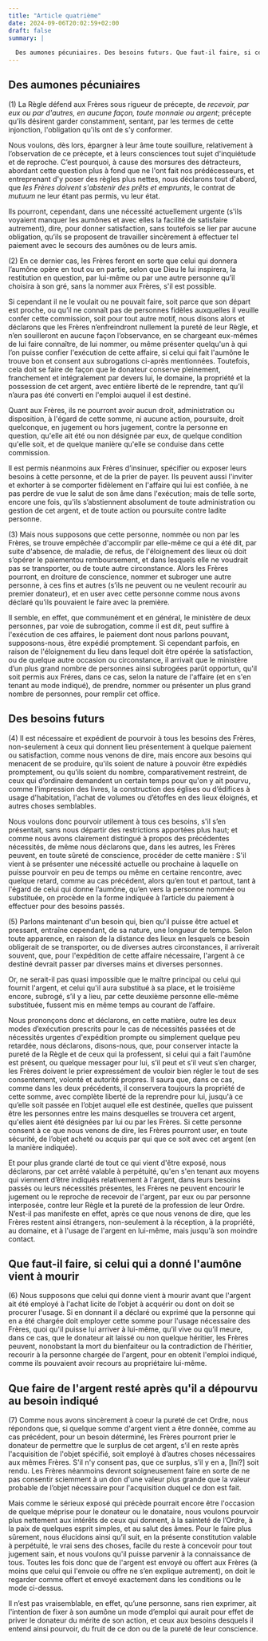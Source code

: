 ```yaml
---
title: "Article quatrième"
date: 2024-09-06T20:02:59+02:00
draft: false
summary: |
  
  Des aumones pécuniaires. Des besoins futurs. Que faut-il faire, si celui qui a donné l'aumône vient à mourir. Que faire de l'argent resté après qu'il a dépourvu au besoin indiqué.
---
```

  
## Des aumones pécuniaires

(1) La Règle défend aux Frères sous rigueur de précepte, de *recevoir, par eux ou par d'autres, en aucune façon, toute monnaie ou argent*; précepte qu’ils désirent garder constamment, sentant, par les termes de cette injonction, l'obligation qu'ils ont de s’y conformer. 

Nous voulons, dès lors, épargner à leur âme toute souillure, relativement à l’observation de ce précepte, et à leurs consciences tout sujet d'inquiétude et de reproche. C’est pourquoi, à cause des morsures des détracteurs, abordant cette question plus à fond que ne l'ont fait nos prédécesseurs, et entreprenant d'y poser des règles plus nettes, nous déclarons tout d'abord, que *les Frères doivent s'abstenir des prêts et emprunts*, le contrat de *mutuum* ne leur étant pas permis, vu leur état. 

Ils pourront, cependant, dans une nécessité actuellement urgente (s'ils voyaient manquer les aumônes et avec elles la facilité de satisfaire autrement), dire, pour donner satisfaction, sans toutefois se lier par aucune obligation, qu’ils se proposent de travailler sincèrement à effectuer tel paiement avec le secours des aumônes ou de leurs amis.

(2) En ce dernier cas, les Frères feront en sorte que celui qui donnera l’aumône opère en tout ou en partie, selon que Dieu le lui inspirera, la restitution en question, par lui-même ou par une autre personne qu’il choisira à son gré, sans la nommer aux Frères, s'il est possible. 

Si cependant il ne le voulait ou ne pouvait faire, soit parce que son départ est proche, ou qu’il ne connaît pas de personnes fidèles auxquelles il veuille confer cette commission, soit pour tout autre motif, nous disons alors et déclarons que les Frères n’enfreindront nullement la pureté de leur Règle, et n’en souilleront en aucune façon l’observance, en se chargeant eux-mêmes de lui faire connaître, de lui nommer, ou même présenter quelqu'un à qui l’on puisse confier l'exécution de cette affaire, si celui qui fait l'aumône le trouve bon et consent aux subrogations ci-après mentionnées. Toutefois, cela doit se faire de façon que le donateur conserve pleinement, franchement et intégralement par devers lui, le domaine, la propriété et la possession de cet argent, avec entière liberté de le reprendre, tant qu’il n’aura pas été converti en l'emploi auquel il est destiné. 

Quant aux Frères, ils ne pourront avoir aucun droit, administration ou disposition, à l'égard de cette somme, ni aucune action, poursuite, droit quelconque, en jugement ou hors jugement, contre la personne en question, qu'elle ait été ou non désignée par eux, de quelque condition qu'elle soit, et de quelque manière qu'elle se conduise dans cette commission. 

Il est permis néanmoins aux Frères d’insinuer, spécifier ou exposer leurs besoins à cette personne, et de la prier de payer. Ils peuvent aussi l'inviter et exhorter à se comporter fidèlement en l'affaire qui lui est confiée, à ne pas perdre de vue le salut de son âme dans l'exécution; mais de telle sorte, encore une fois, qu'ils s’abstiennent absolument de toute administration ou gestion de cet argent, et de toute action ou poursuite contre ladite personne.

(3) Mais nous supposons que cette personne, nommée ou non par les Frères, se trouve empêchée d'accomplir par elle-même ce qui a été dit, par suite d'absence, de maladie, de refus, de l'éloignement des lieux où doit s’opérer le paiementou remboursement, et dans lesquels elle ne voudrait pas se transporter, ou de toute autre circonstance. Alors les Frères pourront, en droiture de conscience, nommer et subroger une autre personne, à ces fins et autres (s’ils ne peuvent ou ne veulent recourir au premier donateur), et en user avec cette personne comme nous avons déclaré qu’ils pouvaient le faire avec la première. 

II semble, en effet, que communément et en général, le ministère de deux personnes, par voie de subrogation, comme il est dit, peut suffire à l'exécution de ces affaires, le paiement dont nous parlons pouvant, supposons-nous, être expédié promptement. Si cependant parfois, en raison de l'éloignement du lieu dans lequel doit être opérée la satisfaction, ou de quelque autre occasion ou circonstance, il arrivait que le ministère d’un plus grand nombre de personnes ainsi subrogées parût opportun, qu'il soit permis aux Fréres, dans ce cas, selon la nature de l'affaire (et en s'en tenant au mode indiqué), de prendre, nommer ou présenter un plus grand nombre de personnes, pour remplir cet office.

## Des besoins futurs

(4) Il est nécessaire et expédient de pourvoir à tous les besoins des Frères, non-seulement à ceux qui donnent lieu présentement à quelque paiement ou satisfaction, comme nous venons de dire, mais encore aux besoins qui menacent de se produire, qu'ils soient de nature à pouvoir être expédiés promptement, ou qu’ils soient du nombre, comparativement restreint, de ceux qui d’ordinaire demandent un certain temps pour qu'on y ait pourvu, comme l'impression des livres, la construction des églises ou d’édifices à usage d'habitation, l'achat de volumes ou d’étoffes en des lieux éloignés, et autres choses semblables. 

Nous voulons donc pourvoir utilement à tous ces besoins, s'il s’en présentait, sans nous départir des restrictions apportées plus haut; et comme nous avons clairement distingué à propos des précédentes nécessités, de même nous déclarons que, dans les autres, les Frères peuvent, en toute sûreté de conscience, procéder de cette manière : S'il vient à se présenter une nécessité actuelle ou prochaine à laquelle on puisse pourvoir en peu de temps ou même en certaine rencontre, avec quelque retard, comme au cas précédent, alors qu’en tout et partout, tant à l'égard de celui qui donne l’aumône, qu’en vers la personne nommée ou substituée, on procède en la forme indiquée à l’article du paiement à effectuer pour des besoins passés.

(5) Parlons maintenant d'un besoin qui, bien qu'il puisse être actuel et pressant, entraîne cependant, de sa nature, une longueur de temps. Selon toute apparence, en raison de la distance des lieux en lesquels ce besoin obligerait de se transporter, ou de diverses autres circonstances, il arriverait souvent, que, pour l'expédition de cette affaire nécessaire, l'argent à ce destiné devrait passer par diverses mains et diverses personnes.

Or, ne serait-il pas quasi impossible que le maître principal ou celui qui fournit l'argent, et celui qu'il aura substitué à sa place, et le troisième encore, subrogé, s’il y a lieu, par cette deuxième personne elle-même substituée, fussent mis en même temps au courant de l’affaire. 

Nous prononçons donc et déclarons, en cette matière, outre les deux modes d’exécution prescrits pour le cas de nécessités passées et de nécessités urgentes d'expédition prompte ou simplement quelque peu retardée, nous déclarons, disons-nous, que, pour conserver intacte la pureté de la Règle et de ceux qui la professent, si celui qui a fait l'aumône est présent, ou quelque messager pour lui, s’il peut et s’il veut s’en charger, les Frères doivent le prier expressément de vouloir bien régler le tout de ses consentement, volonté et autorité propres. Il saura que, dans ce cas, comme dans les deux précédents, il conservera toujours la propriété de cette somme, avec complète liberté de la reprendre pour lui, jusqu'à ce qu’elle soit passée en l’objet auquel elle est destinée, quelles que puissent être les personnes entre les mains desquelles se trouvera cet argent, qu'elles aient été désignées par lui ou par les Frères. Si cette personne consent à ce que nous venons de dire, les Frères pourront user, en toute sécurité, de l’objet acheté ou acquis par qui que ce soit avec cet argent (en la manière indiquée).

Et pour plus grande clarté de tout ce qui vient d'être exposé, nous déclarons, par cet arrêté valable à perpétuité, qu'en s'en tenant aux moyens qui viennent d’être indiqués relativement à l'argent, dans leurs besoins passés ou leurs nécessités présentes, les Frères ne peuvent encourir le jugement ou le reproche de recevoir de l'argent, par eux ou par personne interposée, contre leur Règle et la pureté de la profession de leur Ordre. N’est-il pas manifeste en effet, après ce que nous venons de dire, que les Frères restent ainsi étrangers, non-seulement à la réception, à la propriété, au domaine, et à l'usage de l'argent en lui-même, mais jusqu'à son moindre contact.

## Que faut-il faire, si celui qui a donné l'aumône vient à mourir

(6) Nous supposons que celui qui donne vient à mourir avant que l'argent ait été employé à l'achat licite de l’objet à acquérir ou dont on doit se procurer l'usage. Si en donnant il a déclaré ou exprimé que la personne qui en a été chargée doit employer cette somme pour l'usage nécessaire des Frères, quoi qu'il puisse lui arriver à lui-même, qu’il vive ou qu’il meure, dans ce cas, que le donateur ait laissé ou non quelque héritier, les Frères peuvent, nonobstant la mort du bienfaiteur ou la contradiction de l'héritier, recourir à la personne chargée de l'argent, pour en obtenit l'emploi indiqué, comme ils pouvaient avoir recours au propriétaire lui-même.

## Que faire de l'argent resté après qu'il a dépourvu au besoin indiqué

(7) Comme nous avons sincèrement à coeur la pureté de cet Ordre, nous répondons que, si quelque somme d'argent vient a être donnée, comme au cas précédent, pour un besoin déterminé, les Frères pourront prier le donateur de permettre que le surplus de cet argent, s’il en reste après l'acquisition de l'objet spécifié, soit employé à d’autres choses nécessaires aux mêmes Frères. S'il n'y consent pas, que ce surplus, s’il y en a, [lni?] soit rendu. Les Frères néanmoins devront soigneusement faire en sorte de ne pas consentir sciemment à un don d'une valeur plus grande que la valeur probable de l’objet nécessaire pour l'acquisition duquel ce don est fait.

Mais comme le sérieux exposé qui précède pourrait encore être l'occasion de quelque méprise pour le donateur ou le donataire, nous voulons pourvoir plus nettement aux intérêts de ceux qui donnent, à la sainteté de l’Ordre, à la paix de quelques esprit simples, et au salut des âmes. Pour le faire plus sûrement, nous élucidons ainsi qu’il suit, en la présente constitution valable à perpétuité, le vrai sens des choses, facile du reste à concevoir pour tout jugement sain, et nous voulons qu'il puisse parvenir à la connaissance de tous. Toutes les fois donc que de l'argent est envoyé ou offert aux Frères (à moins que celui qui l'envoie ou offre ne s’en explique autrement), on doit le regarder comme offert et envoyé exactement dans les conditions ou le mode ci-dessus. 

Il n’est pas vraisemblable, en effet, qu’une personne, sans rien exprimer, ait l'intention de fixer à son aumône un mode d’emploi qui aurait pour effet de priver le donateur du mérite de son action, et ceux aux besoins desquels il entend ainsi pourvoir, du fruit de ce don ou de la pureté de leur conscience.


